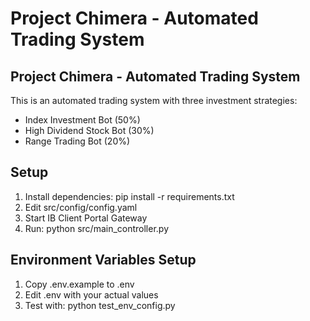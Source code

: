 # Project Chimera - Automated Trading System


## Project Chimera - Automated Trading System

This is an automated trading system with three investment strategies:
- Index Investment Bot (50%)
- High Dividend Stock Bot (30%)
- Range Trading Bot (20%)

## Setup
1. Install dependencies: pip install -r requirements.txt
2. Edit src/config/config.yaml
3. Start IB Client Portal Gateway
4. Run: python src/main_controller.py


## Environment Variables Setup

1. Copy .env.example to .env
2. Edit .env with your actual values
3. Test with: python test_env_config.py
